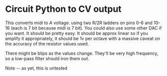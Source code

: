 Circuit Python to CV output
===========================

This converts midi to *A* voltage. using two R/2R ladders on pins 0-6 and 10-16 (each is 7 bit because midi is 7 bit). You could also use some other DAC if you want. It should be pretty easy. It should be approx linear so if you amplify it appropriately, it should be 1v per octave with a massive caveat on the accuracy of the resistor values used.

There might be blips as the values change. They'll be very high frequency, so a low-pass filter should iron them out.

Note -- as yet, this is untested
